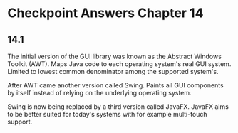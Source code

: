 # Checkpoint Answers Chapter 14 #
## 14.1 ##
The initial version of the GUI library was known as the Abstract Windows Toolkit (AWT). Maps Java code to each operating system's real GUI system. Limited to lowest common denominator among the supported system's.  

After AWT came another version called Swing. Paints all GUI components by itself instead of relying on the underlying operating system. 

Swing is now being replaced by a third version called JavaFX. JavaFX aims to be better suited for today's systems with for example multi-touch support.  
